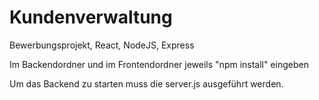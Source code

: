 # Kundenverwaltung
Bewerbungsprojekt, React, NodeJS, Express

Im Backendordner und im Frontendordner jeweils "npm install" eingeben

Um das Backend zu starten muss die server.js ausgeführt werden.
